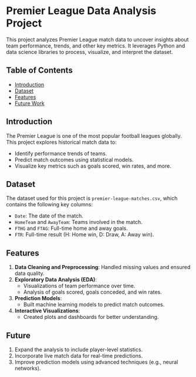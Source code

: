 # Premier League Data Analysis Project

This project analyzes Premier League match data to uncover insights about team performance, trends, and other key metrics. It leverages Python and data science libraries to process, visualize, and interpret the dataset.

## Table of Contents
- [Introduction](#introduction)
- [Dataset](#dataset)
- [Features](#features)
- [Future Work](#future-work)

## Introduction
The Premier League is one of the most popular football leagues globally. This project explores historical match data to:
- Identify performance trends of teams.
- Predict match outcomes using statistical models.
- Visualize key metrics such as goals scored, win rates, and more.

## Dataset
The dataset used for this project is `premier-league-matches.csv`, which contains the following key columns:
- `Date`: The date of the match.
- `HomeTeam` and `AwayTeam`: Teams involved in the match.
- `FTHG` and `FTAG`: Full-time home and away goals.
- `FTR`: Full-time result (H: Home win, D: Draw, A: Away win).

## Features
1. **Data Cleaning and Preprocessing**: Handled missing values and ensured data quality.
2. **Exploratory Data Analysis (EDA)**:
   - Visualizations of team performance over time.
   - Analysis of goals scored, goals conceded, and win rates.
3. **Prediction Models**:
   - Built machine learning models to predict match outcomes.
4. **Interactive Visualizations**:
   - Created plots and dashboards for better understanding.

## Future
1. Expand the analysis to include player-level statistics.
2. Incorporate live match data for real-time predictions.
3. Improve prediction models using advanced techniques (e.g., neural networks).
